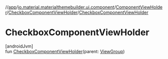 //[app](../../../../index.md)/[io.material.materialthemebuilder.ui.component](../../index.md)/[ComponentViewHolder](../index.md)/[CheckboxComponentViewHolder](index.md)/[CheckboxComponentViewHolder](-checkbox-component-view-holder.md)

# CheckboxComponentViewHolder

[androidJvm]\
fun [CheckboxComponentViewHolder](-checkbox-component-view-holder.md)(parent: [ViewGroup](https://developer.android.com/reference/kotlin/android/view/ViewGroup.html))
